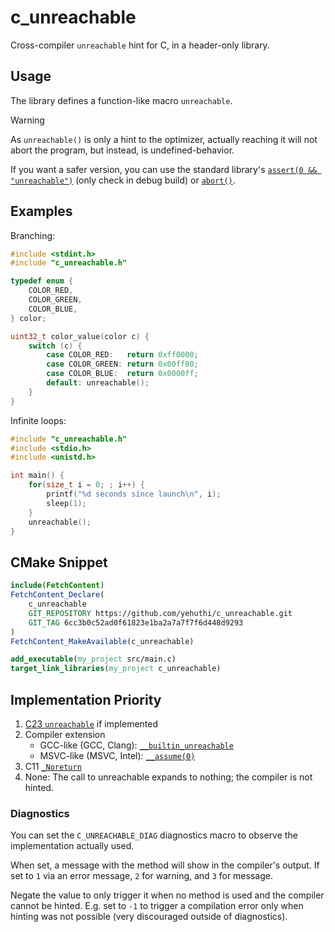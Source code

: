 # c_unreachable

Cross-compiler `unreachable` hint for C, in a header-only library.

## Usage

The library defines a function-like macro `unreachable`.

> [!WARNING]
> As `unreachable()` is only a hint to the optimizer, actually reaching it will not abort
> the program, but instead, is undefined-behavior.
>
> If you want a safer version, you can use the standard library's [`assert(0 && "unreachable")`](https://en.cppreference.com/w/cpp/error/assert) (only check in debug build) or [`abort()`](https://en.cppreference.com/w/c/program/abort).

## Examples

Branching:
```c
#include <stdint.h>
#include "c_unreachable.h"

typedef enum {
    COLOR_RED,
    COLOR_GREEN,
    COLOR_BLUE,
} color;

uint32_t color_value(color c) {
    switch (c) {
        case COLOR_RED:   return 0xff0000;
        case COLOR_GREEN: return 0x00ff00;
        case COLOR_BLUE:  return 0x0000ff;
        default: unreachable();
    }
}
```

Infinite loops:
```c
#include "c_unreachable.h"
#include <stdio.h>
#include <unistd.h>

int main() {
    for(size_t i = 0; ; i++) {
        printf("%d seconds since launch\n", i);
        sleep(1);
    }
    unreachable();
}
```

## CMake Snippet

```cmake
include(FetchContent)
FetchContent_Declare(
    c_unreachable
    GIT_REPOSITORY https://github.com/yehuthi/c_unreachable.git
    GIT_TAG 6cc3b0c52ad0f61823e1ba2a7a7f7f6d448d9293
)
FetchContent_MakeAvailable(c_unreachable)

add_executable(my_project src/main.c)
target_link_libraries(my_project c_unreachable)
```

## Implementation Priority

1. [C23 `unreachable`](https://en.cppreference.com/w/c/program/unreachable) if implemented
2. Compiler extension
    - GCC-like (GCC, Clang): [`__builtin_unreachable`](https://gcc.gnu.org/onlinedocs/gcc/Other-Builtins.html#index-_005f_005fbuiltin_005funreachable)
    - MSVC-like (MSVC, Intel): [`__assume(0)`](https://learn.microsoft.com/en-us/cpp/intrinsics/assume)
3. C11 [`_Noreturn`](https://en.cppreference.com/w/c/language/_Noreturn)
4. None: The call to unreachable expands to nothing; the compiler is not hinted.

### Diagnostics

You can set the `C_UNREACHABLE_DIAG` diagnostics macro to observe the implementation actually used.

When set, a message with the method will show in the compiler's output.
If set to `1` via an error message, `2` for warning, and `3` for message.

Negate the value to only trigger it when no method is used and the compiler cannot be hinted.
E.g. set to `-1` to trigger a compilation error only when hinting was not possible (very discouraged outside
of diagnostics).
